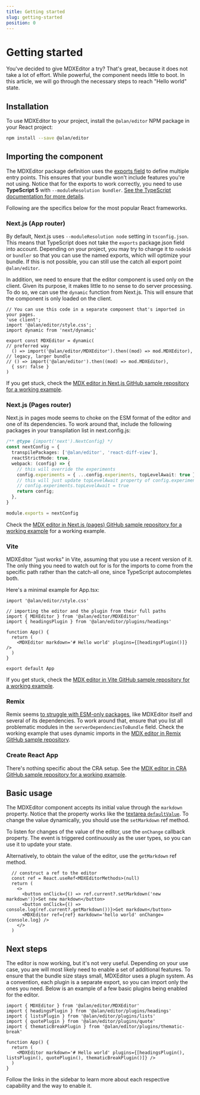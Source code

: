 ```yaml
---
title: Getting started
slug: getting-started
position: 0
---
```


# Getting started

You've decided to give MDXEditor a try? That's great, because it does not take a lot of effort. While powerful, the component needs little to boot. In this article, we will go through the necessary steps to reach "Hello world" state.

## Installation

To use MDXEditor to your project, install the `@alan/editor` NPM package in your React project:

```sh
npm install --save @alan/editor
```

## Importing the component

The MDXEditor package definition uses the [exports field](https://nodejs.org/api/packages.html#exports) to define multiple entry points. This ensures that your bundle won't include features you're not using. Notice that for the exports to work correctly, you need to use **TypeScript 5** with `--moduleResolution bundler`. [See the TypeScript documentation for more details](https://www.typescriptlang.org/docs/handbook/release-notes/typescript-5-0.html#--moduleresolution-bundler). 

Following are the specifics below for the most popular React frameworks.

### Next.js (App router)

By default, Next.js uses `--moduleResolution node` setting in `tsconfig.json`. This means that TypeScript does not take the `exports` package.json field into account. Depending on your project, you may try to change it to `node16` or `bundler` so that you can use the named exports, which will optimize your bundle. If this is not possible, you can still use the catch all export point `@alan/editor`.


In addition, we need to ensure that the editor component is used only on the client. Given its purpose, it makes little to no sense to do server processing. To do so, we can use the `dynamic` function from Next.js. This will ensure that the component is only loaded on the client.

```tsx
// You can use this code in a separate component that's imported in your pages.
'use client';
import '@alan/editor/style.css';
import dynamic from 'next/dynamic'

export const MDXEditor = dynamic(
// preferred way
  () => import('@alan/editor/MDXEditor').then((mod) => mod.MDXEditor), 
// legacy, larger bundle
// () => import('@alan/editor').then((mod) => mod.MDXEditor), 
  { ssr: false }
)
```

If you get stuck, check the [MDX editor in Next.js GitHub sample repository for a working example](https://github.com/mdx-editor/mdx-editor-in-next).

### Next.js (Pages router)

Next.js in pages mode seems to choke on the ESM format of the editor and one of its dependencies. To work around that, include the following packages in your transpilation list in next.config.js:

```ts
/** @type {import('next').NextConfig} */
const nextConfig = {
  transpilePackages: ['@alan/editor', 'react-diff-view'],
  reactStrictMode: true,
  webpack: (config) => {
    // this will override the experiments
    config.experiments = { ...config.experiments, topLevelAwait: true };
    // this will just update topLevelAwait property of config.experiments
    // config.experiments.topLevelAwait = true 
    return config;
  },
}

module.exports = nextConfig
```

Check the [MDX editor in Next.js (pages) GitHub sample repository for a working example](https://github.com/mdx-editor/mdx-editor-in-next-pages) for a working example.

### Vite

MDXEditor "just works" in Vite, assuming that you use a recent version of it. The only thing you need to watch out for is for the imports to come from the specific path rather than the catch-all one, since TypeScript autocompletes both. 

Here's a minimal example for App.tsx:

```tsx
import '@alan/editor/style.css'

// importing the editor and the plugin from their full paths
import { MDXEditor } from '@alan/editor/MDXEditor'
import { headingsPlugin } from '@alan/editor/plugins/headings'

function App() {
  return (
    <MDXEditor markdown='# Hello world' plugins={[headingsPlugin()]} />
  )
}

export default App
```

If you get stuck, check the [MDX editor in Vite GitHub sample repository for a working example](https://github.com/mdx-editor/mdx-editor-in-vite).


### Remix

Remix seems [to struggle with ESM-only packages](https://github.com/remix-run/remix/issues/109), like MDXEditor itself and several of its dependencies. To work around that, ensure that you list all problematic modules in the `serverDependenciesToBundle` field.
Check the working example that uses dynamic imports in the [MDX editor in Remix GitHub sample repository](https://github.com/mdx-editor/mdx-editor-in-remix).

### Create React App

There's nothing specific about the CRA setup. See the [MDX editor in CRA GitHub sample repository for a working example](https://github/com/mdx-editor/mdx-editor-in-cra).

## Basic usage

The MDXEditor component accepts its initial value through the `markdown` property. Notice that the property works like the [textarea `defaultValue`](https://react.dev/reference/react-dom/components/textarea#providing-an-initial-value-for-a-text-area). 
To change the value dynamically, you should use the `setMarkdown` ref method.

To listen for changes of the value of the editor, use the `onChange` callback property. The event is triggered continuously as the user types, so you can use it to update your state.

Alternatively, to obtain the value of the editor, use the `getMarkdown` ref method.

```tsx
  // construct a ref to the editor
  const ref = React.useRef<MDXEditorMethods>(null)
  return (
    <>
      <button onClick={() => ref.current?.setMarkdown('new markdown')}>Set new markdown</button>
      <button onClick={() => console.log(ref.current?.getMarkdown())}>Get markdown</button>
      <MDXEditor ref={ref} markdown='hello world' onChange={console.log} />
    </>
  )
```

## Next steps

The editor is now working, but it's not very useful. Depending on your use case, you are will most likely need to enable a set of additional features. To ensure that the bundle size stays small, MDXEditor uses a plugin system. As a convention, each plugin is a separate export, so you can import only the ones you need. Below is an example of a few basic plugins being enabled for the editor.

```tsx
import { MDXEditor } from '@alan/editor/MDXEditor'
import { headingsPlugin } from '@alan/editor/plugins/headings'
import { listsPlugin } from '@alan/editor/plugins/lists'
import { quotePlugin } from '@alan/editor/plugins/quote'
import { thematicBreakPlugin } from '@alan/editor/plugins/thematic-break'

function App() {
  return (
    <MDXEditor markdown='# Hello world' plugins={[headingsPlugin(), listsPlugin(), quotePlugin(), thematicBreakPlugin()]} />
  )
}
```

Follow the links in the sidebar to learn more about each respective capability and the way to enable it.

